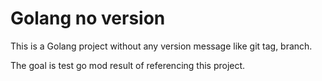 # Golang no version

This is a Golang project without any version message like git tag, branch.

The goal is test go mod result of referencing this project.
